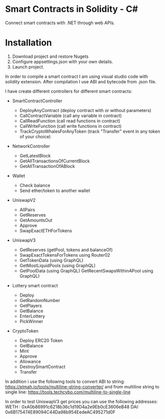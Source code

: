 # Smart Contracts in Solidity - C#
Connect smart contracts with .NET through web APIs.

Installation
======
1. Download project and restore Nugets
2. Configure appsettings.json with your own details.
3. Launch project.

In order to compile a smart contract I am using visual studio code with solidity extension. 
After compilation I use ABI and bytecode from .json file. 

I have create different controllers for different smart contracts:

- SmartContractController
  - DeployAnyContract (deploy contract with or without parameters)
  - CallContractVariable (call any variable in contract)
  - CallReadFunction (call read functions in contract)
  - CallWriteFunction (call write functions in contract)
  - TrackCryptoWhalesForAnyToken (track "Transfer" event in any token of your choice)

- NetworkController
  - GetLatestBlock
  - GetAllTransactionsOfCurrentBlock
  - GetAllTransactionOfABlock

- Wallet 
  - Check balance
  - Send ether/token to another wallet

- UniswapV2
  - AllPairs
  - GetReserves
  - GetAmountsOut
  - Approve
  - SwapExactETHForTokens

- UniswapV3
  - GetReserves (getPool, tokens and balanceOf)
  - SwapExactTokensForTokens using Router02
  - GetTokenData (using GraphQL)
  - GetMostLiquidPools (using GraphQL)
  - GetPoolData (using GraphQL)
  GetRecentSwapsWithinAPool using GraphQL)  

- Lottery smart contract
  - Deploy
  - GetRandomNumber
  - GetPlayers
  - GetBalance
  - EnterLottery
  - PickWinner

- CryptoToken
  - Deploy ERC20 Token 
  - GetBalance
  - Mint
  - Approve
  - Allowance
  - DestroySmartContract
  - Transfer

In addition i use the following tools to convert ABI to string:
https://elmah.io/tools/multiline-string-converter/
and from multiline string to single line:
https://tools.techcybo.com/multiline-to-single-line

In order to test UniswapV3 get prices you can use the following addresses:
WETH : 0xA0b86991c6218b36c1d19D4a2e9Eb0cE3606eB48
DAI: 0x6B175474E89094C44Da98b954EedeAC495271d0F

